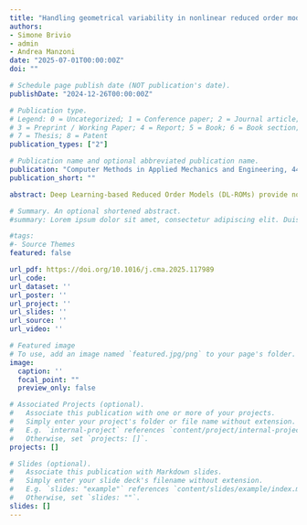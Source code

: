 ```yaml
---
title: "Handling geometrical variability in nonlinear reduced order modeling through Continuous Geometry-Aware DL-ROMs"
authors:
- Simone Brivio
- admin
- Andrea Manzoni
date: "2025-07-01T00:00:00Z"
doi: ""

# Schedule page publish date (NOT publication's date).
publishDate: "2024-12-26T00:00:00Z"

# Publication type.
# Legend: 0 = Uncategorized; 1 = Conference paper; 2 = Journal article;
# 3 = Preprint / Working Paper; 4 = Report; 5 = Book; 6 = Book section;
# 7 = Thesis; 8 = Patent
publication_types: ["2"]

# Publication name and optional abbreviated publication name.
publication: "Computer Methods in Applied Mechanics and Engineering, 442, 117989"
publication_short: ""

abstract: Deep Learning-based Reduced Order Models (DL-ROMs) provide nowadays a well-established class of accurate surrogate models for complex physical systems described by parametrized PDEs, by nonlinearly compressing the solution manifold into a handful of latent coordinates. Until now, de- sign and application of DL-ROMs mainly focused on physically parameterized problems. Within this work, we provide a novel extension of these architectures to problems featuring geometrical variability and parametrized domains, namely, we propose Continuous Geometry-Aware DL-ROMs (CGA-DL-ROMs). In particular, the space-continuous nature of the proposed architecture matches the need to deal with multi-resolution datasets, which are quite common in the case of geometrically parametrized problems. Moreover, CGA-DL-ROMs are endowed with a strong inductive bias that makes them aware of geometrical parametrizations, thus enhancing both the compression capability and the overall performance of the architecture. Within this work, we justify our findings through a thorough theoretical analysis, and we practically validate our claims by means of a series of numeri- cal tests encompassing physically-and-geometrically parametrized PDEs, ranging from the unsteady Navier-Stokes equations for fluid dynamics to advection-diffusion-reaction equations for mathematical biology.

# Summary. An optional shortened abstract.
#summary: Lorem ipsum dolor sit amet, consectetur adipiscing elit. Duis posuere tellus ac convallis placerat. Proin tincidunt magna sed ex sollicitudin condimentum.

#tags:
#- Source Themes
featured: false

url_pdf: https://doi.org/10.1016/j.cma.2025.117989
url_code:
url_dataset: ''
url_poster: ''
url_project: ''
url_slides: ''
url_source: ''
url_video: ''

# Featured image
# To use, add an image named `featured.jpg/png` to your page's folder. 
image:
  caption: ''
  focal_point: ""
  preview_only: false

# Associated Projects (optional).
#   Associate this publication with one or more of your projects.
#   Simply enter your project's folder or file name without extension.
#   E.g. `internal-project` references `content/project/internal-project/index.md`.
#   Otherwise, set `projects: []`.
projects: []

# Slides (optional).
#   Associate this publication with Markdown slides.
#   Simply enter your slide deck's filename without extension.
#   E.g. `slides: "example"` references `content/slides/example/index.md`.
#   Otherwise, set `slides: ""`.
slides: []
---
```


